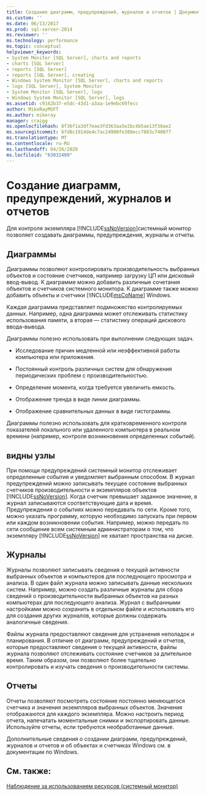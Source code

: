 ```yaml
---
title: Создание диаграмм, предупреждений, журналов и отчетов | Документация Майкрософт
ms.custom: ''
ms.date: 06/13/2017
ms.prod: sql-server-2014
ms.reviewer: ''
ms.technology: performance
ms.topic: conceptual
helpviewer_keywords:
- System Monitor [SQL Server], charts and reports
- charts [SQL Server]
- reports [SQL Server]
- reports [SQL Server], creating
- Windows System Monitor [SQL Server], charts and reports
- logs [SQL Server], System Monitor
- System Monitor [SQL Server], logs
- Windows System Monitor [SQL Server], logs
ms.assetid: c9162b37-e5dc-43d1-a3aa-1e9ebc69fecc
author: MikeRayMSFT
ms.author: mikeray
manager: craigg
ms.openlocfilehash: 8f36f1a3df7eae3fd363aa5e2bc4b5ae13f36ae2
ms.sourcegitcommit: 6fd8c1914de4c7ac24900fe388ecc7883c740077
ms.translationtype: MT
ms.contentlocale: ru-RU
ms.lasthandoff: 04/26/2020
ms.locfileid: "63032409"
---
```

# <a name="create-charts-alerts-logs-and-reports"></a>Создание диаграмм, предупреждений, журналов и отчетов
  Для контроля экземпляра [!INCLUDE[ssNoVersion](../../includes/ssnoversion-md.md)]системный монитор позволяет создавать диаграммы, предупреждения, журналы и отчеты.  
  
## <a name="charts"></a>Диаграммы  
 Диаграммы позволяют контролировать производительность выбранных объектов и состояние счетчиков, например загрузку ЦП или дисковый ввод-вывод. К диаграмме можно добавить различные сочетания объектов и счетчиков системного монитора. К диаграмме также можно добавить объекты и счетчики [!INCLUDE[msCoName](../../includes/msconame-md.md)] Windows.  
  
 Каждая диаграмма представляет подмножество контролируемых данных. Например, одна диаграмма может отслеживать статистику использования памяти, а вторая — статистику операций дискового ввода-вывода.  
  
 Диаграммы полезно использовать при выполнении следующих задач.  
  
-   Исследование причин медленной или неэффективной работы компьютера или приложения.  
  
-   Постоянный контроль различных систем для обнаружения периодических проблем с производительностью.  
  
-   Определение момента, когда требуется увеличить емкость.  
  
-   Отображение тренда в виде линии диаграммы.  
  
-   Отображение сравнительных данных в виде гистограммы.  
  
 Диаграммы полезно использовать для кратковременного контроля показателей локального или удаленного компьютера в реальном времени (например, контроля возникновения определенных событий).  
  
## <a name="alerts"></a>видны узлы  
 При помощи предупреждений системный монитор отслеживает определенные события и уведомляет выбранным способом. В журнал предупреждений можно записывать текущее состояние выбранных счетчиков производительности и экземпляров объектов [!INCLUDE[ssNoVersion](../../includes/ssnoversion-md.md)]. Когда счетчик превышает заданное значение, в журнал записываются соответствующие дата и время. Предупреждения о событиях можно передавать по сети. Кроме того, можно указать программу, которую необходимо запускать при первом или каждом возникновении события. Например, можно передать по сети сообщение всем системным администраторам о том, что экземпляру [!INCLUDE[ssNoVersion](../../includes/ssnoversion-md.md)] не хватает пространства на диске.  
  
## <a name="logs"></a>Журналы  
 Журналы позволяют записывать сведения о текущей активности выбранных объектов и компьютеров для последующего просмотра и анализа. В один файл журнала можно записывать данные нескольких систем. Например, можно создать различные журналы для сбора сведений о производительности выбранных объектов на разных компьютерах для последующего анализа. Журнал с выбранными настройками можно сохранить в отдельном файле и использовать его для создания других журналов, которые должны содержать аналогичные сведения.  
  
 Файлы журнала предоставляют сведения для устранения неполадок и планирования. В отличие от диаграмм, предупреждений и отчетов, которые предоставляют сведения о текущей активности, файлы журнала позволяют отслеживать состояние счетчиков за длительное время. Таким образом, они позволяют более тщательно контролировать и изучать сведения о производительности системы.  
  
## <a name="reports"></a>Отчеты  
 Отчеты позволяют посмотреть состояние постоянно меняющегося счетчика и значения экземпляров выбранных объектов. Значения отображаются для каждого экземпляра. Можно настроить период отчета, напечатать моментальные снимки и экспортировать данные. Используйте отчеты, если требуются необработанные данные.  
  
 Дополнительные сведения о создании диаграмм, предупреждений, журналов и отчетов и об объектах и счетчиках Windows см. в документации по Windows.  
  
## <a name="see-also"></a>См. также:  
 [Наблюдение за использованием ресурсов (системный монитор)](monitor-resource-usage-system-monitor.md)  
  
  
